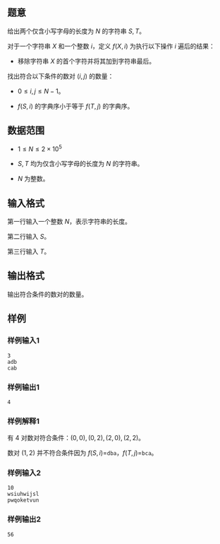 ## 题意

给出两个仅含小写字母的长度为 $N$ 的字符串 $S,T$。

对于一个字符串 $X$ 和一个整数 $i$，定义 $f(X,i)$ 为执行以下操作 $i$ 遍后的结果：

- 移除字符串 $X$ 的首个字符并将其加到字符串最后。

找出符合以下条件的数对 $(i,j)$ 的数量：

- $0\leq i,j\leq N-1$。

- $f(S,i)$ 的字典序小于等于 $f(T,j)$ 的字典序。

## 数据范围

- $1\leq N\leq 2\times 10^5$

- $S,T$ 均为仅含小写字母的长度为 $N$ 的字符串。

- $N$ 为整数。

## 输入格式

第一行输入一个整数 $N$，表示字符串的长度。

第二行输入 $S$。

第三行输入 $T$。

## 输出格式

输出符合条件的数对的数量。

## 样例

### 样例输入1

```
3
adb
cab
```

### 样例输出1

```
4
```

### 样例解释1

有 $4$ 对数对符合条件：$(0,0),(0,2),(2,0),(2,2)$。

数对 $(1,2)$ 并不符合条件因为 $f(S,i)=$`dba`，$f(T,j)=$`bca`。

### 样例输入2

```
10
wsiuhwijsl
pwqoketvun
```

### 样例输出2

```
56
```